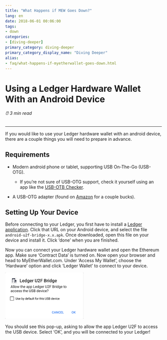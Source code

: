 ```yaml
---
title: "What Happens if MEW Goes Down?"
lang: en
date: 2018-06-01 00:06:00
tags:
- down
categories:
- [diving-deeper]
primary_category: diving-deeper
primary_category_display_name: "Diving Deeper"
alias:
- faq/what-happens-if-myetherwallet-goes-down.html
---
```



# __Using a Ledger Hardware Wallet With an Android Device__
###### ⏰ 3 min read
***

If you would like to use your Ledger hardware wallet with an android device, there are a couple things you will need to prepare in advance.



## __Requirements__

* Modern android phone or tablet, supporting USB On-The-Go (USB-OTG).
    * If you’re not sure of USB-OTG support, check it yourself using an app like the [USB-OTB Checker](https://play.google.com/store/apps/details?id=com.faitaujapon.otg).

* A USB-OTG adapter (found on [Amazon](https://www.amazon.com/s/ref=nb_sb_noss_2?url=search-alias%3Daps&field-keywords=usb+otg+adapter) for a couple bucks).



## __Setting Up Your Device__

Before connecting to your Ledger, you first have to install a [Ledger application](https://github.com/LedgerHQ/android-u2f-bridge/releases). Click that URL on your Android device, and select the file `android-u2f-bridge-x.x.apk`. Once downloaded, open this file on your device and install it. Click ‘done’ when you are finished.

Now you can connect your Ledger hardware wallet and open the Ethereum app. Make sure ‘Contract Data’ is turned on. Now open your browser and head to MyEtherWallet.com. Under ‘Access My Wallet’, choose the ‘Hardware’ option and click ‘Ledger Wallet’ to connect to your device.



<img src="/images/posts/diving-deeper/ledger-hardware-wallet-using-with-android-01.png" width="50%">



You should see this pop-up, asking to allow the app Ledger U2F to access the USB device. Select ‘OK’, and you will be connected to your Ledger!

